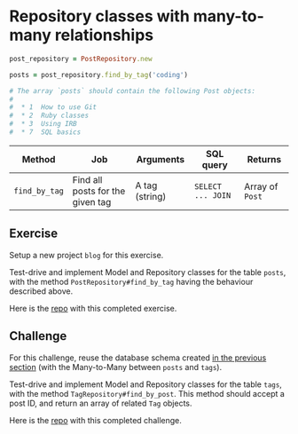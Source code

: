 # Repository classes with many-to-many relationships

```ruby
post_repository = PostRepository.new 

posts = post_repository.find_by_tag('coding')

# The array `posts` should contain the following Post objects:
#
#  * 1	How to use Git
#  * 2	Ruby classes
#  * 3	Using IRB
#  * 7  SQL basics
```

| Method      |Job| Arguments | SQL query                                     | Returns  |
| ----------- |----|-----------| ----------------------------------------------|----------|
| `find_by_tag` |Find all posts for the given tag| A tag (string) | `SELECT ... JOIN ` | Array of `Post` |

## Exercise 

Setup a new project `blog` for this exercise.

Test-drive and implement Model and Repository classes for the table `posts`, with the method `PostRepository#find_by_tag` having the behaviour described above.

Here is the [repo](https://github.com/jillwones/blog_many-to-many) with this completed exercise.

## Challenge

For this challenge, reuse the database schema created [in the previous section](./03_using_joins_with_many_to_many.md) (with the Many-to-Many between `posts` and `tags`).

Test-drive and implement Model and Repository classes for the table `tags`, with the method `TagRepository#find_by_post`. This method should accept a post ID, and return an array of related  `Tag` objects.

Here is the [repo]() with this completed challenge.
